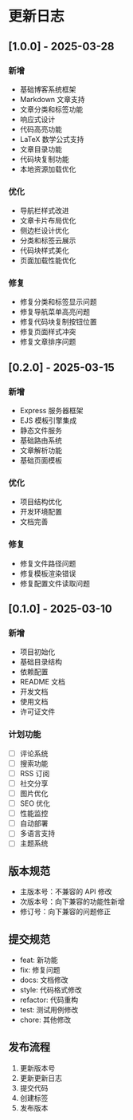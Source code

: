 # 更新日志

## [1.0.0] - 2025-03-28

### 新增
- 基础博客系统框架
- Markdown 文章支持
- 文章分类和标签功能
- 响应式设计
- 代码高亮功能
- LaTeX 数学公式支持
- 文章目录功能
- 代码块复制功能
- 本地资源加载优化

### 优化
- 导航栏样式改进
- 文章卡片布局优化
- 侧边栏设计优化
- 分类和标签云展示
- 代码块样式美化
- 页面加载性能优化

### 修复
- 修复分类和标签显示问题
- 修复导航菜单高亮问题
- 修复代码块复制按钮位置
- 修复页面样式冲突
- 修复文章排序问题

## [0.2.0] - 2025-03-15

### 新增
- Express 服务器框架
- EJS 模板引擎集成
- 静态文件服务
- 基础路由系统
- 文章解析功能
- 基础页面模板

### 优化
- 项目结构优化
- 开发环境配置
- 文档完善

### 修复
- 修复文件路径问题
- 修复模板渲染错误
- 修复配置文件读取问题

## [0.1.0] - 2025-03-10

### 新增
- 项目初始化
- 基础目录结构
- 依赖配置
- README 文档
- 开发文档
- 使用文档
- 许可证文件

### 计划功能
- [ ] 评论系统
- [ ] 搜索功能
- [ ] RSS 订阅
- [ ] 社交分享
- [ ] 图片优化
- [ ] SEO 优化
- [ ] 性能监控
- [ ] 自动部署
- [ ] 多语言支持
- [ ] 主题系统

## 版本规范

- 主版本号：不兼容的 API 修改
- 次版本号：向下兼容的功能性新增
- 修订号：向下兼容的问题修正

## 提交规范

- feat: 新功能
- fix: 修复问题
- docs: 文档修改
- style: 代码格式修改
- refactor: 代码重构
- test: 测试用例修改
- chore: 其他修改

## 发布流程

1. 更新版本号
2. 更新更新日志
3. 提交代码
4. 创建标签
5. 发布版本 

